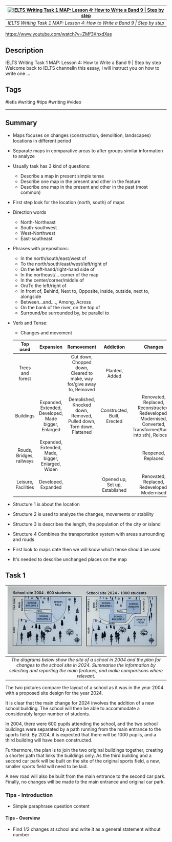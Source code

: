 |[![IELTS Writing Task 1 MAP: Lesson 4: How to Write a Band 9 \| Step by step](https://img.youtube.com/vi/ZMf3XhxdXas/maxresdefault.jpg)](https://www.youtube.com/watch?v=ZMf3XhxdXas)|
|:---:|
|*IELTS Writing Task 1 MAP: Lesson 4: How to Write a Band 9 \| Step by step*|

<https://www.youtube.com/watch?v=ZMf3XhxdXas>

## Description

IELTS Writing Task 1 MAP: Lesson 4: How to Write a Band 9 | Step by step Welcome back to IELTS channelIn this essay, I will instruct you on how to write one ...

## Tags

#ietls #writing #tips #writing #video

------------------------------------------------------------------------

## Summary
- Maps focuses on changes (construction, demolition, landscapes) locations in different period
- Separate maps in comparative areas to after groups similar information to analyze
- Usually task has 3 kind of questions:
  - Describe a map in present simple tense
  - Describe one map in the present and other in the feature
  - Describe one map in the present and other in the past (most common)
- First step look for the location (north, south) of maps
- Direction words
  - North-Northeast
  - South-southwest
  - West-Northwest
  - East-southeast
- Phrases with prepositions:
  - In the north/south/east/west of
  - To the north/south/east/west/left/right of
  - On the left-hand/right-hand side of
  - In the northeast/... corner of the map
  - In the center/corner/middle of
  - On/To the left/right of
  - In front of, Behind, Next to, Opposite, inside, outside, next to, alongside
  - Between...and...., Among, Across
  - On the bank of the river, on the top of
  - Surround/be surrounded by, be parallel to
- Verb and Tense:
  - Changes and movement

  | Top used | Expansion | Removement | Addiction | Changes |
  |:---:|:---:|:---:|:---:|:---:|
  | Trees and forest || Cut down, Chopped down, Cleared to make, way for/give away to, Removed | Planted, Added ||
  | Buildings | Expanded, Extended, Developed, Made bigger, Enlarged | Demolished, Knocked down, Removed, Pulled down, Torn down, Flattened | Constructed, Built, Erected | Renovated, Replaced, Reconstructed, Redeveloped, Modernised, Converted, Transformed/turned into sth), Relocated |
  | Rouds, Bridges, railways| Expanded, Extended, Made, bigger, Enlarged, Widen || | Reopened, Replaced |
  | Leisure, Facilities | Developed, Expanded || Opened up, Set up, Established | Renovated, Replaced, Redeveloped, Modernised |
- Structure 1 is about the location 
- Structure 2 is used to analyze the changes, movements or stability
- Structure 3 is describes the length, the population of the city or island
- Structure 4 Combines the transportation system with areas surrounding and rouds
- First look to maps date then we will know which tense should be used
- It's needed to describe unchanged places on the map


## Task 1
| ![](../images/8bc2d35d-b1c1-4dcb-803d-3646c2039e4d.png) |
| :---: |
| *The diagrams below show the site of a school in 2004 and the plan for changes to the school site in 2024. Summarise the information by selecting and reporting the main features, and make comparisons where relevant.* |

The two pictures compare the layout of a school as it was in the year 2004 with a proposed site design for the year 2024.

It is clear that the main change for 2024 involves the addition of a new school building. The school will then be able to accommodate a considerably larger number of students.

In 2004, there were 600 pupils attending the school, and the two school buildings were separated by a path running from the main entrance to the sports field. By 2024, it is expected that there will be 1000 pupils, and a third building will have been constructed.

Furthermore, the plan is to join the two original buildings together, creating a shorter path that links the buildings only. As the third building and a second car park will be built on the site of the original sports field, a new, smaller sports field will need to be laid.

A new road will also be built from the main entrance to the second car park. Finally, no changes will be made to the main entrance and original car park.



### Tips - Introduction
- Simple paraphrase question content

#### Tips - Overview
- Find 1/2 changes at school and write it as a general statement without number
